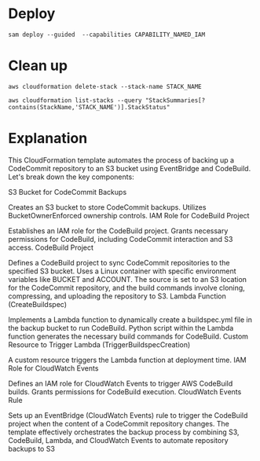# Deploy

```
sam deploy --guided  --capabilities CAPABILITY_NAMED_IAM
```

# Clean up

```
aws cloudformation delete-stack --stack-name STACK_NAME
```

```
aws cloudformation list-stacks --query "StackSummaries[?contains(StackName,'STACK_NAME')].StackStatus"
```

# Explanation

This CloudFormation template automates the process of backing up a CodeCommit repository to an S3 bucket using EventBridge and CodeBuild. Let's break down the key components:

S3 Bucket for CodeCommit Backups

Creates an S3 bucket to store CodeCommit backups.
Utilizes BucketOwnerEnforced ownership controls.
IAM Role for CodeBuild Project

Establishes an IAM role for the CodeBuild project.
Grants necessary permissions for CodeBuild, including CodeCommit interaction and S3 access.
CodeBuild Project

Defines a CodeBuild project to sync CodeCommit repositories to the specified S3 bucket.
Uses a Linux container with specific environment variables like BUCKET and ACCOUNT.
The source is set to an S3 location for the CodeCommit repository, and the build commands involve cloning, compressing, and uploading the repository to S3.
Lambda Function (CreateBuildspec)

Implements a Lambda function to dynamically create a buildspec.yml file in the backup bucket to run CodeBuild.
Python script within the Lambda function generates the necessary build commands for CodeBuild.
Custom Resource to Trigger Lambda (TriggerBuildspecCreation)

A custom resource triggers the Lambda function at deployment time.
IAM Role for CloudWatch Events

Defines an IAM role for CloudWatch Events to trigger AWS CodeBuild builds.
Grants permissions for CodeBuild execution.
CloudWatch Events Rule

Sets up an EventBridge (CloudWatch Events) rule to trigger the CodeBuild project when the content of a CodeCommit repository changes.
The template effectively orchestrates the backup process by combining S3, CodeBuild, Lambda, and CloudWatch Events to automate repository backups to S3
